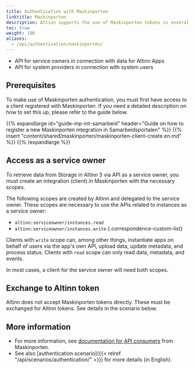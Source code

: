 ```yaml
---
title: Authentication with Maskinporten
linktitle: Maskinporten
description: Altinn supports the use of Maskinporten tokens in several APIs
toc: true
weight: 100
aliases:
  - /api/authentication/maskinporten/
---
```


- API for service owners in connection with data for Altinn Apps
- API for system providers in connection with system users

## Prerequisites

To make use of Maskinporten authentication, you must first have access to a client registered with Maskinporten. If you need a detailed description on how to set this up, please refer to the guide below.

{{% expandlarge id="guide-mp-int-samarbeid" header="Guide on how to register a new Maskinporten integration in Samarbeidsportalen" %}}
{{% insert "content/shared/maskinporten/maskinporten-client-create.en.md" %}}
{{% /expandlarge %}}

## Access as a service owner

To retrieve data from Storage in Altinn 3 via API as a service owner, you must create an integration (client) in Maskinporten with the necessary scopes.

The following scopes are created by Altinn and delegated to the service owner. These scopes are necessary to use the APIs related to instances as a service owner:

- `altinn:serviceowner/instances.read`
- `altinn:serviceowner/instances.write`
{.correspondence-custom-list}

Clients with `write` scope can, among other things, instantiate apps on behalf of users via the app's own API, upload data, update metadata, and process status.
Clients with `read` scope can only read data, metadata, and events.

In most cases, a client for the service owner will need both scopes.

## Exchange to Altinn token

Altinn does not accept Maskinporten tokens directly. These must be exchanged for Altinn tokens. See details in the scenario below.

## More information

- For more information, see [documentation for API consumers](https://docs.digdir.no/maskinporten_guide_apikonsument.html#prosedyre-for-api-konsument) from Maskinporten.
- See also [authentication scenario]({{< relref "/api/scenarios/authentication/" >}}) for more details (in English).
